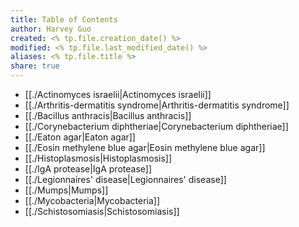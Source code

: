 ```yaml
---
title: Table of Contents
author: Harvey Guo
created: <% tp.file.creation_date() %>
modified: <% tp.file.last_modified_date() %>
aliases: <% tp.file.title %>
share: true
---
```


- [[./Actinomyces israelii|Actinomyces israelii]]
- [[./Arthritis-dermatitis syndrome|Arthritis-dermatitis syndrome]]
- [[./Bacillus anthracis|Bacillus anthracis]]
- [[./Corynebacterium diphtheriae|Corynebacterium diphtheriae]]
- [[./Eaton agar|Eaton agar]]
- [[./Eosin methylene blue agar|Eosin methylene blue agar]]
- [[./Histoplasmosis|Histoplasmosis]]
- [[./IgA protease|IgA protease]]
- [[./Legionnaires' disease|Legionnaires' disease]]
- [[./Mumps|Mumps]]
- [[./Mycobacteria|Mycobacteria]]
- [[./Schistosomiasis|Schistosomiasis]]

